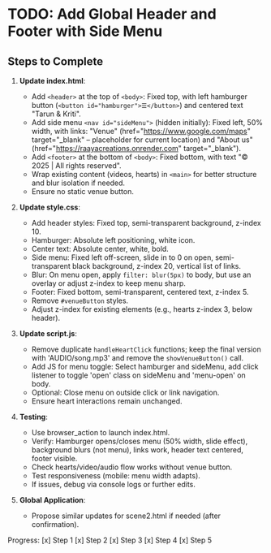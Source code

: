 # TODO: Add Global Header and Footer with Side Menu

## Steps to Complete

1. **Update index.html**:
   - Add `<header>` at the top of `<body>`: Fixed top, with left hamburger button (`<button id="hamburger">☰</button>`) and centered text "Tarun & Kriti".
   - Add side menu `<nav id="sideMenu">` (hidden initially): Fixed left, 50% width, with links: "Venue" (href="https://www.google.com/maps" target="_blank" – placeholder for current location) and "About us" (href="https://raayacreations.onrender.com" target="_blank").
   - Add `<footer>` at the bottom of `<body>`: Fixed bottom, with text "© 2025 | All rights reserved".
   - Wrap existing content (videos, hearts) in `<main>` for better structure and blur isolation if needed.
   - Ensure no static venue button.

2. **Update style.css**:
   - Add header styles: Fixed top, semi-transparent background, z-index 10.
   - Hamburger: Absolute left positioning, white icon.
   - Center text: Absolute center, white, bold.
   - Side menu: Fixed left off-screen, slide in to 0 on open, semi-transparent black background, z-index 20, vertical list of links.
   - Blur: On menu open, apply `filter: blur(5px)` to body, but use an overlay or adjust z-index to keep menu sharp.
   - Footer: Fixed bottom, semi-transparent, centered text, z-index 5.
   - Remove `#venueButton` styles.
   - Adjust z-index for existing elements (e.g., hearts z-index 3, below header).

3. **Update script.js**:
   - Remove duplicate `handleHeartClick` functions; keep the final version with 'AUDIO/song.mp3' and remove the `showVenueButton()` call.
   - Add JS for menu toggle: Select hamburger and sideMenu, add click listener to toggle 'open' class on sideMenu and 'menu-open' on body.
   - Optional: Close menu on outside click or link navigation.
   - Ensure heart interactions remain unchanged.

4. **Testing**:
   - Use browser_action to launch index.html.
   - Verify: Hamburger opens/closes menu (50% width, slide effect), background blurs (not menu), links work, header text centered, footer visible.
   - Check hearts/video/audio flow works without venue button.
   - Test responsiveness (mobile: menu width adapts).
   - If issues, debug via console logs or further edits.

5. **Global Application**:
   - Propose similar updates for scene2.html if needed (after confirmation).

Progress: [x] Step 1 [x] Step 2 [x] Step 3 [x] Step 4 [x] Step 5
